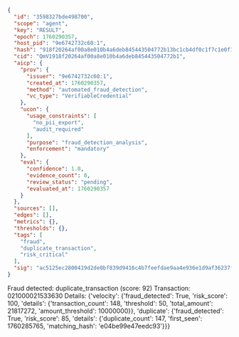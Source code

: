 ```json
{
  "id": "3598327bde498700",
  "scope": "agent",
  "key": "RESULT",
  "epoch": 1760290357,
  "host_pid": "9e6742732c60:1",
  "hash": "918f20264af00a8e010b4a6deb845443504772b13bc1cb4df0c1f7c1e0f195a2",
  "cid": "QmV1918f20264af00a8e010b4a6deb845443504772b1",
  "aicp": {
    "prov": {
      "issuer": "9e6742732c60:1",
      "created_at": 1760290357,
      "method": "automated_fraud_detection",
      "vc_type": "VerifiableCredential"
    },
    "ucon": {
      "usage_constraints": [
        "no_pii_export",
        "audit_required"
      ],
      "purpose": "fraud_detection_analysis",
      "enforcement": "mandatory"
    },
    "eval": {
      "confidence": 1.0,
      "evidence_count": 0,
      "review_status": "pending",
      "evaluated_at": 1760290357
    }
  },
  "sources": [],
  "edges": [],
  "metrics": {},
  "thresholds": {},
  "tags": [
    "fraud",
    "duplicate_transaction",
    "risk_critical"
  ],
  "sig": "ac5125ec2800419d2de0bf839d9416c4b7feefdae9aa4e936e1d9af36237fd83"
}
```

Fraud detected: duplicate_transaction (score: 92)
Transaction: 021000021533630
Details: {'velocity': {'fraud_detected': True, 'risk_score': 100, 'details': {'transaction_count': 148, 'threshold': 50, 'total_amount': 21817272, 'amount_threshold': 10000000}}, 'duplicate': {'fraud_detected': True, 'risk_score': 85, 'details': {'duplicate_count': 147, 'first_seen': 1760285765, 'matching_hash': 'e04be99e47eedc93'}}}
